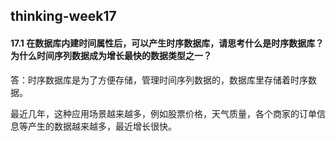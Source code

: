 ## thinking-week17

#### 17.1 在数据库内建时间属性后，可以产生时序数据库，请思考什么是时序数据库？为什么时间序列数据成为增长最快的数据类型之一？

答：时序数据库是为了方便存储，管理时间序列数据的，数据库里存储着时序数据。

​		最近几年，这种应用场景越来越多，例如股票价格，天气质量，各个商家的订单信息等产生的数据越来越多，最近增长很快。




